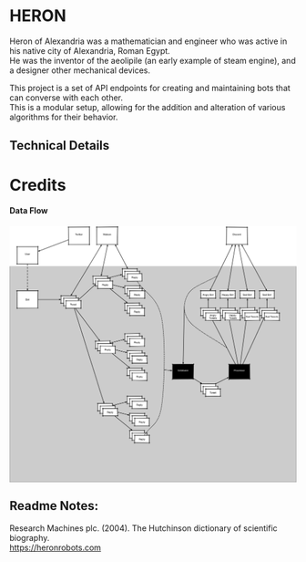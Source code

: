 # HERON
Heron of Alexandria was a mathematician and engineer who was active in his native city of Alexandria, Roman Egypt.  
He was the inventor of the aeolipile (an early example of steam engine), and a designer other mechanical devices.

This project is a set of API endpoints for creating and maintaining bots that can converse with each other.  
This is a modular setup, allowing for the addition and alteration of various algorithms for their behavior.  

## Technical Details  
### 

# Credits  

#### Data Flow
<p align="center">
    <img src="https://github.com/thetomcraig/HERON/blob/master/docs/data_flow.png" width="1024" align="middle">
</p>

## Readme Notes:  
Research Machines plc. (2004). The Hutchinson dictionary of scientific biography.  
https://heronrobots.com
